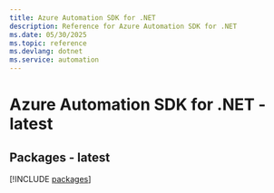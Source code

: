 ```yaml
---
title: Azure Automation SDK for .NET
description: Reference for Azure Automation SDK for .NET
ms.date: 05/30/2025
ms.topic: reference
ms.devlang: dotnet
ms.service: automation
---
```

# Azure Automation SDK for .NET - latest
## Packages - latest
[!INCLUDE [packages](automation-index.md)]